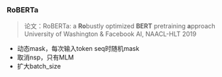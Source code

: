 ### RoBERTa
> 论文：RoBERTa: a **Ro**bustly optimized **BERT** pretraining **a**pproach  
> University of Washington & Facebook AI, NAACL-HLT 2019

- 动态mask，每次输入token seq时随机mask
- 取消nsp，只有MLM
- 扩大batch_size